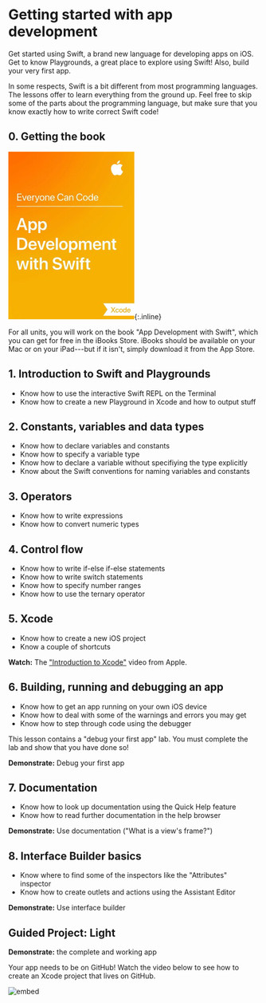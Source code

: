 # Getting started with app development

Get started using Swift, a brand new language for developing apps on iOS. Get to know Playgrounds, a great place to explore using Swift! Also, build your very first app.

In some respects, Swift is a bit different from most programming languages. The lessons offer to learn everything from the ground up. Feel free to skip some of the parts about the programming language, but make sure that you know exactly how to write correct Swift code!

## 0. Getting the book

![](app-dev-with-swift.jpeg){:.inline}

For all units, you will work on the book "App Development with Swift", which you can get for free in the iBooks Store. iBooks should be available on your Mac or on your iPad---but if it isn't, simply download it from the App Store.

## 1. Introduction to Swift and Playgrounds

- Know how to use the interactive Swift REPL on the Terminal
- Know how to create a new Playground in Xcode and how to output stuff

## 2. Constants, variables and data types

- Know how to declare variables and constants
- Know how to specify a variable type
- Know how to declare a variable without specifiying the type explicitly
- Know about the Swift conventions for naming variables and constants

## 3. Operators

- Know how to write expressions
- Know how to convert numeric types

## 4. Control flow

- Know how to write if-else if-else statements
- Know how to write switch statements
- Know how to specify number ranges
- Know how to use the ternary operator

## 5. Xcode

- Know how to create a new iOS project
- Know a couple of shortcuts

**Watch:** The ["Introduction to Xcode"](https://developer.apple.com/videos/play/wwdc2016/413/) video from Apple.

## 6. Building, running and debugging an app

- Know how to get an app running on your own iOS device
- Know how to deal with some of the warnings and errors you may get
- Know how to step through code using the debugger

This lesson contains a "debug your first app" lab. You must complete the lab and show that you have done so!

**Demonstrate:** Debug your first app

## 7. Documentation

- Know how to look up documentation using the Quick Help feature
- Know how to read further documentation in the help browser

**Demonstrate:** Use documentation ("What is a view's frame?")

## 8. Interface Builder basics ##

- Know where to find some of the inspectors like the "Attributes" inspector
- Know how to create outlets and actions using the Assistant Editor

**Demonstrate:** Use interface builder

## Guided Project: Light ##

**Demonstrate:** the complete and working app

Your app needs to be on GitHub! Watch the video below to see how to create an Xcode project that lives on GitHub.

![embed](https://player.vimeo.com/video/161756276)







